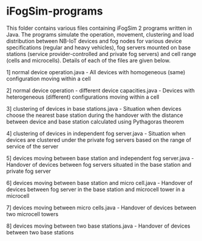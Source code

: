 # iFogSim-programs
This folder contains various files containing iFogSim 2 programs written in Java. The programs simulate the operation, movement, clustering and load distribution between NB-IoT devices and fog nodes for various device specifications (regular and heavy vehicles), fog servers mounted on base stations (service provider-controlled and private fog servers) and cell range (cells and microcells). Details of each of the files are given below.

1] normal device operation.java - All devices with homogeneous (same) configuration moving within a cell

2] normal device operation - different device capacities.java - Devices with heterogeneous (different) configurations moving within a cell

3] clustering of devices in base stations.java - Situation when devices choose the nearest base station during the handover with the distance between device and base station calculated using Pythagoras theorem

4] clustering of devices in independent fog server.java - Situation when devices are clustered under the private fog servers based on the range of service of the server

5] devices moving between base station and independent fog server.java - Handover of devices between fog servers situated in the base station and private fog server

6] devices moving between base station and micro cell.java - Handover of devices between fog server in the base station and microcell tower in a microcell

7] devices moving between micro cells.java - Handover of devices between two microcell towers

8] devices moving between two base stations.java - Handover of devices between two base stations
